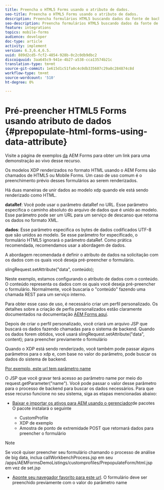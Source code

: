 ```yaml
---
title: Preencha o HTML5 Forms usando o atributo de dados.
seo-title: Preencha o HTML5 Forms usando o atributo de dados.
description: Preencha formulários HTML5 buscando dados da fonte de backend.
seo-description: Preencha formulários HTML5 buscando dados da fonte de backend.
feature: integrations
topics: mobile-forms
audience: developer
doc-type: article
activity: implement
version: 6.3,6.4,6.5.
uuid: 889d2cd5-fcf2-4854-928b-0c2c0db9dbc2
discoiquuid: 3aa645c9-941e-4b27-a538-cca13574b21c
translation-type: tm+mt
source-git-commit: 1e615d1c51fa0c4c0db335607c29a8c284874c8d
workflow-type: tm+mt
source-wordcount: '510'
ht-degree: 0%

---
```



# Pré-preencher HTML5 Forms usando atributo de dados {#prepopulate-html-forms-using-data-attribute}

Visite a página de exemplos [da](https://forms.enablementadobe.com/content/samples/samples.html?query=0) AEM Forms para obter um link para uma demonstração ao vivo desse recurso.

Os modelos XDP renderizados no formato HTML usando o AEM Forms são chamados de HTML5 ou Mobile Forms. Um caso de uso comum é o preenchimento prévio desses formulários ao serem renderizados.

Há duas maneiras de unir dados ao modelo xdp quando ele está sendo renderizado como HTML.

**dataRef**: Você pode usar o parâmetro dataRef no URL. Esse parâmetro especifica o caminho absoluto do arquivo de dados que é unido ao modelo. Esse parâmetro pode ser um URL para um serviço de descanso que retorna os dados no formato XML.

**dados**: Esse parâmetro especifica os bytes de dados codificados UTF-8 que são unidos ao modelo. Se esse parâmetro for especificado, o formulário HTML5 ignorará o parâmetro dataRef. Como prática recomendada, recomendamos usar a abordagem de dados.

A abordagem recomendada é definir o atributo de dados na solicitação com os dados com os quais você deseja pré-preencher o formulário.

slingRequest.setAttribute(&quot;data&quot;, conteúdo);

Neste exemplo, estamos configurando o atributo de dados com o conteúdo. O conteúdo representa os dados com os quais você deseja pré-preencher o formulário. Normalmente, você buscaria o &quot;conteúdo&quot; fazendo uma chamada REST para um serviço interno.

Para obter esse caso de uso, é necessário criar um perfil personalizado. Os detalhes sobre a criação de perfis personalizados estão claramente documentados na documentação [AEM Forms aqui](https://helpx.adobe.com/aem-forms/6/html5-forms/custom-profile.html).

Depois de criar o perfil personalizado, você criará um arquivo JSP que buscará os dados fazendo chamadas para o sistema de backend. Quando os dados forem obtidos, você usará slingRequest.setAttribute(&quot;data&quot;, content); para preencher previamente o formulário

Quando o XDP está sendo renderizado, você também pode passar alguns parâmetros para o xdp e, com base no valor do parâmetro, pode buscar os dados do sistema de backend.

[Por exemplo, este url tem parâmetro name](http://localhost:4502/content/dam/formsanddocuments/PrepopulateMobileForm.xdp/jcr:content?name=john)

O JSP que você gravar terá acesso ao parâmetro name por meio do request.getParameter(&quot;name&quot;). Você pode passar o valor desse parâmetro para o processo de backend para buscar os dados necessários.
Para que esse recurso funcione no seu sistema, siga as etapas mencionadas abaixo:

* [Baixar e importar os ativos para AEM usando o gerenciador](assets/prepopulatemobileform.zip)de pacotes O pacote instalará o seguinte

   * CustomProfile
   * XDP de exemplo
   * Amostra de ponto de extremidade POST que retornará dados para preencher o formulário

>[!NOTE]
>
>Se você quiser preencher seu formulário chamando o processo de análise de big data, inclua callWorkbenchProcess.jsp em seu /apps/AEMFormsDemoListings/customprofiles/PrepopulateForm/html.jsp em vez de set.jsp

* [Aponte seu navegador favorito para este url](http://localhost:4502/content/dam/formsanddocuments/PrepopulateMobileForm.xdp/jcr:content?name=Adobe%20Systems). O formulário deve ser preenchido previamente com o valor do parâmetro name
